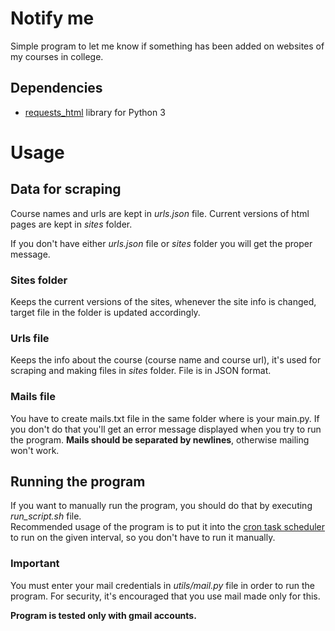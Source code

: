 # Notify me

Simple program to let me know if something has been added on websites of 
my courses in college.

## Dependencies
- [requests_html](https://html.python-requests.org/) library for Python 3

# Usage

## Data for scraping

Course names and urls are kept in *urls.json* file. Current versions of html pages are kept in *sites* folder. 

If you don't have either *urls.json* file or *sites* folder you will get the proper message.

### **Sites folder**
Keeps the current versions of the sites, whenever the site info is changed, target file in the folder is updated accordingly.

### Urls file
Keeps the info about the course (course name and course url), it's used for scraping and making files in *sites* folder. File is in JSON format.

### Mails file
You have to create mails.txt file in the same folder where is your main.py. If you don't do that you'll get an error message displayed when you try to run the program. **Mails should be separated by newlines**, otherwise mailing won't work.


## Running the program
If you want to manually run the program, you should do that by executing *run_script.sh* file.  
Recommended usage of the program is to put it into the [cron task scheduler](https://www.howtogeek.com/101288/how-to-schedule-tasks-on-linux-an-introduction-to-crontab-files/) to run on the given interval, so you don't have to run it manually.

### **Important**

You must enter your mail credentials in *utils/mail.py* file in order to run the program. For security, it's encouraged that you use mail made only for this.  

**Program is tested only with gmail accounts.**